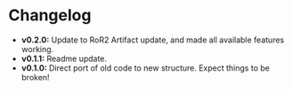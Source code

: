 # Changelog

* **v0.2.0:** Update to RoR2 Artifact update, and made all available features working.
* **v0.1.1:** Readme update.
* **v0.1.0:** Direct port of old code to new structure. Expect things to be broken!